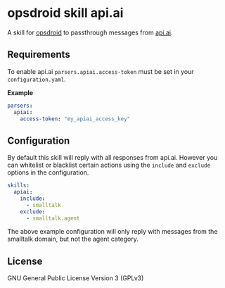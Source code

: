 # opsdroid skill api.ai

A skill for [opsdroid](https://github.com/opsdroid/opsdroid) to passthrough messages from [api.ai](https://api.ai).

## Requirements

To enable api.ai `parsers.apiai.access-token` must be set in your `configuration.yaml`.

**Example**
```yaml
parsers:
  apiai:
    access-token: "my_apiai_access_key"
```

## Configuration

By default this skill will reply with all responses from api.ai. However you can whitelist or blacklist certain actions using the `include` and `exclude` options in the configuration.

```yaml
skills:
  apiai:
    include:
      - smalltalk
    exclude:
      - smalltalk.agent
```

The above example configuration will only reply with messages from the smalltalk domain, but not the agent category.

## License

GNU General Public License Version 3 (GPLv3)
